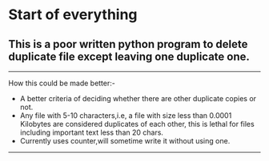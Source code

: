 # Start of everything
## This is a poor written python program to delete duplicate file except leaving one duplicate one.
---
How this could be made better:-
* A better criteria of deciding whether there are other duplicate copies or not.
* Any file with 5-10 characters,i.e, a file with size less than 0.0001 Kilobytes are considered duplicates of each other, this is lethal for files including important text less than 20 chars.
* Currently uses counter,will sometime write it without using one.
---
